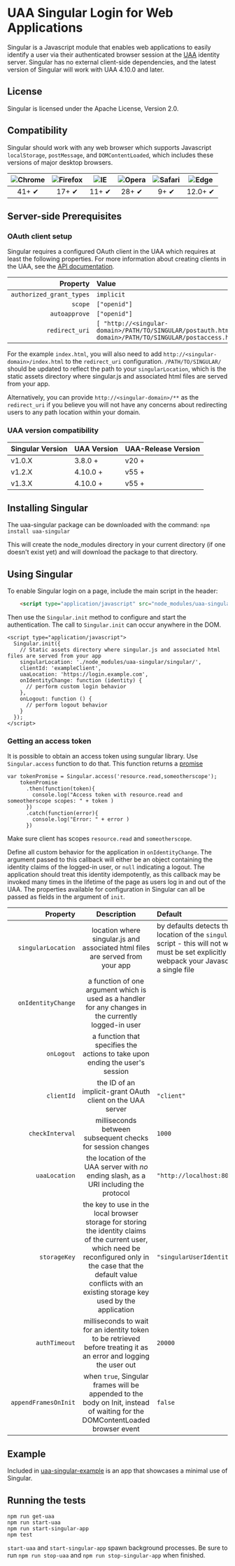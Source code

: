# UAA Singular Login for Web Applications

Singular is a Javascript module that enables web applications to easily identify a user via their authenticated browser session at the [UAA](https://github.com/cloudfoundry/uaa) identity server. Singular has no external client-side dependencies, and the latest version of Singular will work with UAA 4.10.0 and later.

## License
Singular is licensed under the Apache License, Version 2.0.

## Compatibility
Singular should work with any web browser which supports Javascript `localStorage`, `postMessage`, and `DOMContentLoaded`, which includes these versions of major desktop browsers.

| ![Chrome](https://raw.githubusercontent.com/alrra/browser-logos/master/src/chrome/chrome_48x48.png) | ![Firefox](https://raw.github.com/alrra/browser-logos/master/src/firefox/firefox_48x48.png) | ![IE](https://upload.wikimedia.org/wikipedia/commons/thumb/1/18/Internet_Explorer_10%2B11_logo.svg/48px-Internet_Explorer_10%2B11_logo.svg.png) | ![Opera](https://raw.github.com/alrra/browser-logos/master/src/opera/opera_48x48.png) | ![Safari](https://raw.github.com/alrra/browser-logos/master/src/safari/safari_48x48.png) | ![Edge](https://upload.wikimedia.org/wikipedia/commons/thumb/d/d6/Microsoft_Edge_logo.svg/48px-Microsoft_Edge_logo.svg.png) |
|:------------------------------------------------------------------------------------:|:---------------------------------------------------------------------------------------:|:------------------------------------------------------------------------------------------------------:|:---------------------------------------------------------------------------------:|:------------------------------------------------------------------------------------:|:------------------------------------------------------------------------------------:|
|                                        41+ ✔                                        |                                          17+ ✔                                         |                                                 11+ ✔                                                 |                                      28+ ✔                                     |                                        9+ ✔                                        |                                        12.0+ ✔                                        |

## Server-side Prerequisites

### OAuth client setup

Singular requires a configured OAuth client in the UAA which requires at least the following properties. For more information about creating clients in the UAA, see the [API documentation](http://docs.cloudfoundry.org/api/uaa/#clients).

|         Property         |     Value    |
|-------------------------:|:-------------|
| `authorized_grant_types` |  `implicit`  |
|          `scope`         | `["openid"]` |
|       `autoapprove`      | `["openid"]` |
|       `redirect_uri`     | `[ "http://<singular-domain>/PATH/TO/SINGULAR/postauth.html","http://<singular-domain>/PATH/TO/SINGULAR/postaccess.html" ]` |

For the example `index.html`, you will also need to add `http://<singular-domain>/index.html` to the `redirect_uri` configuration. `/PATH/TO/SINGULAR/` should be updated to reflect the path to your `singularLocation`, which is the static assets directory where singular.js and associated html files are served from your app.

Alternatively, you can provide `http://<singular-domain>/**` as the `redirect_uri` if you believe you will not have any concerns about redirecting users to any path location within your domain.

### UAA version compatibility

| Singular Version | UAA Version | UAA-Release Version |
|------------------|-------------|---------------------|
| v1.0.X           | 3.8.0 +     | v20 +               |
| v1.2.X           | 4.10.0 +    | v55 +               |
| v1.3.X           | 4.10.0 +    | v55 +               |

## Installing Singular
The uaa-singular package can be downloaded with the command: `npm install uaa-singular`

This will create the node_modules directory in your current directory (if one doesn't exist yet) and will download the package to that directory.

## Using Singular
To enable Singular login on a page, include the main script in the header:
```html
    <script type="application/javascript" src="node_modules/uaa-singular/singular/singular.js"></script>
```
Then use the `Singular.init` method to configure and start the authentication. The call to `Singular.init` can occur anywhere in the DOM.
```
<script type="application/javascript">
  Singular.init({
    // Static assets directory where singular.js and associated html files are served from your app
    singularLocation: './node_modules/uaa-singular/singular/',
    clientId: 'exampleClient',
    uaaLocation: 'https://login.example.com',
    onIdentityChange: function (identity) {
      // perform custom login behavior
    },
    onLogout: function () {
      // perform logout behavior
    }
  });
</script>
```
### Getting an access token
It is possible to obtain an access token using sungular library. 
Use `Singular.access` function to do that. This function returns a [promise](https://developer.mozilla.org/en-US/docs/Web/JavaScript/Reference/Global_Objects/Promise)
```
var tokenPromise = Singular.access('resource.read,someotherscope');
    tokenPromise
      .then(function(token){
        console.log("Access token with resource.read and someotherscope scopes: " + token )
      })
      .catch(function(error){
        console.log("Error: " + error )
      })
```
Make sure client has scopes `resource.read` and `someotherscope`.

Define all custom behavior for the application in `onIdentityChange`. The argument passed to this callback will either be an object containing the identity claims of the logged-in user, or `null` indicating a logout. The application should treat this identity idempotently, as this callback may be invoked many times in the lifetime of the page as users log in and out of the UAA. The properties available for configuration in Singular can all be passed as fields in the argument of `init`.

|      Property        |                                                                                                             Description                                                                                                            |             Default            |
|---------------------:|:----------------------------------------------------------------------------------------------------------------------------------------------------------------------------------------------------------------------------------:|:-------------------------------|
|   `singularLocation` |                                                                location where singular.js and associated html files are served from your app                                                                                       |          by defaults detects the location of the `singular.js` script - this will not work and must be set explicitly if you webpack your Javascript into a single file         |
|   `onIdentityChange` |                                                                a function of one argument which is used as a handler for any changes in the currently logged-in user                                                               |                                |
|           `onLogout` |                                                                         a function that specifies the actions to take upon ending the user's session                                                                               |                                |
|           `clientId` |                                                                                     the ID of an implicit-grant OAuth client on the UAA server                                                                                     | `"client"`                     |
|      `checkInterval` |                                                                                     milliseconds between subsequent checks for session changes                                                                                     | `1000`                         |
|        `uaaLocation` |                                                                       the location of the UAA server with _no_ ending slash, as a URI including the protocol                                                                       | `"http://localhost:8080/uaa"`  |
|         `storageKey` | the key to use in the local browser storage for storing the identity claims of the current user, which need be reconfigured only in the case that the default value conflicts with an existing storage key used by the application | `"singularUserIdentityClaims"` |
|        `authTimeout` |                                                         milliseconds to wait for an identity token to be retrieved before treating it as an error and logging the user out                                                         | `20000`                        |
| `appendFramesOnInit` |                                                     when `true`, Singular frames will be appended to the body on Init, instead of waiting for the DOMContentLoaded browser event                                                   | `false`                        |

## Example
Included in [uaa-singular-example](https://github.com/cloudfoundry/uaa-singular-example) is an app that showcases a minimal use of Singular.

## Running the tests

```
npm run get-uaa
npm run start-uaa
npm run start-singular-app
npm test
```

`start-uaa` and `start-singular-app` spawn background processes.
Be sure to run `npm run stop-uaa` and `npm run stop-singular-app` when finished.
